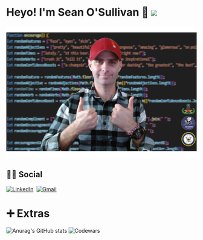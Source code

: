 
# Heyo! I'm Sean O'Sullivan 👋 ![](https://komarev.com/ghpvc/?username=sully8698&color=brightgreen&style=plastic)
![](screenShot3.jpg)

## 🙋‍♂️ Social
[![LinkedIn](https://img.shields.io/badge/linkedin-%230077B5.svg?style=for-the-badge&logo=linkedin&logoColor=white)](https://www.linkedin.com/in/sean-o-sullivan-27a607136)&nbsp;
[![Gmail](https://img.shields.io/badge/Gmail-D14836?style=for-the-badge&logo=gmail&logoColor=white)](mailto:spo8698@gmail.com)&nbsp;

<!--
Here are some ideas to get you started:

- 🔭 I’m currently working on 
- 🌱 I’m currently learning ...
- 👯 I’m looking to collaborate on ...
- 🤔 I’m looking for help with ...
- 💬 Ask me about ...
- 📫 How to reach me: 
- 😄 Pronouns: He/Him
- ⚡ Fun fact: ...

# 🖥️ My Tech Stack Skill Set
## Frontend
## Backend
-->

# ➕ Extras


![Anurag's GitHub stats](https://github-readme-stats.vercel.app/api?username=sully8698&show_icons=true&theme=transparent)
![Codewars](https://github.r2v.ch/codewars?user=sully8698&stroke=%23BB432C)


